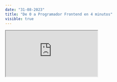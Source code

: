 ```yaml
---
date: "31-08-2023"
title: "De 0 a Programador Frontend en 4 minutos"
visible: true
---
```

<iframe src="https://www.youtube.com/embed/J4IQYLaxzjM" allowfullscreen></iframe>
